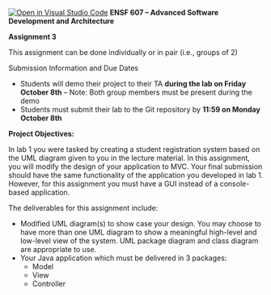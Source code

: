 [![Open in Visual Studio Code](https://classroom.github.com/assets/open-in-vscode-f059dc9a6f8d3a56e377f745f24479a46679e63a5d9fe6f495e02850cd0d8118.svg)](https://classroom.github.com/online_ide?assignment_repo_id=5902265&assignment_repo_type=AssignmentRepo)
﻿**ENSF 607 – Advanced Software Development and Architecture**                                        

**Assignment 3** 

This assignment can be done individually or in pair (i.e., groups of 2)

Submission Information and Due Dates

- Students will demo their project to their TA **during the lab on Friday October 8th** – Note: Both group members must be present during the demo
- Students must submit their lab to the Git repository by **11:59 on Monday October 8th**

**Project Objectives:**

In lab 1 you were tasked by creating a student registration system based on the UML diagram given to you in the lecture material. In this assignment, you will modify the design of your application to MVC. Your final submission should have the same functionality of the application you developed in lab 1. However, for this assignment you must have a GUI instead of a console-based application. 

The deliverables for this assignment include:

- Modified UML diagram(s) to show case your design. You may choose to have more than one UML diagram to show a meaningful high-level and low-level view of the system. UML package diagram and class diagram are appropriate to use.
- Your Java application which must be delivered in 3 packages:
  - Model
  - View
  - Controller
